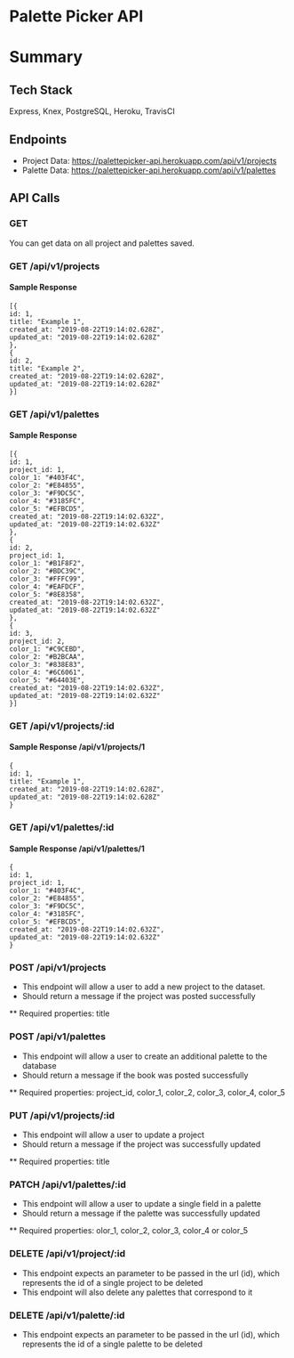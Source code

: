 # Palette Picker API

# Summary


## Tech Stack

Express, Knex, PostgreSQL, Heroku, TravisCI

## Endpoints

* Project Data: https://palettepicker-api.herokuapp.com/api/v1/projects
* Palette Data: https://palettepicker-api.herokuapp.com/api/v1/palettes

## API Calls

### GET

You can get data on all project and palettes saved.

### GET /api/v1/projects

#### Sample Response

```
[{
id: 1,
title: "Example 1",
created_at: "2019-08-22T19:14:02.628Z",
updated_at: "2019-08-22T19:14:02.628Z"
},
{
id: 2,
title: "Example 2",
created_at: "2019-08-22T19:14:02.628Z",
updated_at: "2019-08-22T19:14:02.628Z"
}]
```

### GET /api/v1/palettes

#### Sample Response

```
[{
id: 1,
project_id: 1,
color_1: "#403F4C",
color_2: "#E84855",
color_3: "#F9DC5C",
color_4: "#3185FC",
color_5: "#EFBCD5",
created_at: "2019-08-22T19:14:02.632Z",
updated_at: "2019-08-22T19:14:02.632Z"
},
{
id: 2,
project_id: 1,
color_1: "#B1F8F2",
color_2: "#BDC39C",
color_3: "#FFFC99",
color_4: "#EAFDCF",
color_5: "#8E8358",
created_at: "2019-08-22T19:14:02.632Z",
updated_at: "2019-08-22T19:14:02.632Z"
},
{
id: 3,
project_id: 2,
color_1: "#C9CEBD",
color_2: "#B2BCAA",
color_3: "#838E83",
color_4: "#6C6061",
color_5: "#64403E",
created_at: "2019-08-22T19:14:02.632Z",
updated_at: "2019-08-22T19:14:02.632Z"
}]
```

### GET /api/v1/projects/:id

#### Sample Response /api/v1/projects/1

```
{
id: 1,
title: "Example 1",
created_at: "2019-08-22T19:14:02.628Z",
updated_at: "2019-08-22T19:14:02.628Z"
}
```

### GET /api/v1/palettes/:id

#### Sample Response /api/v1/palettes/1

```
{
id: 1,
project_id: 1,
color_1: "#403F4C",
color_2: "#E84855",
color_3: "#F9DC5C",
color_4: "#3185FC",
color_5: "#EFBCD5",
created_at: "2019-08-22T19:14:02.632Z",
updated_at: "2019-08-22T19:14:02.632Z"
}
```


### POST /api/v1/projects
- This endpoint will allow a user to add a new project to the dataset.
- Should return a message if the project was posted successfully

** Required properties: title

### POST /api/v1/palettes
- This endpoint will allow a user to create an additional palette to the database
- Should return a message if the book was posted successfully

** Required properties: project_id, color_1, color_2, color_3, color_4, color_5

### PUT /api/v1/projects/:id
- This endpoint will allow a user to update a project
- Should return a message if the project was successfully updated

** Required properties: title

### PATCH /api/v1/palettes/:id
- This endpoint will allow a user to update a single field in a palette
- Should return a message if the palette was successfully updated

** Required properties: olor_1, color_2, color_3, color_4 or color_5


### DELETE /api/v1/project/:id
- This endpoint expects an parameter to be passed in the url (id), which represents the id of a single project to be deleted
- This endpoint will also delete any palettes that correspond to it

### DELETE /api/v1/palette/:id
- This endpoint expects an parameter to be passed in the url (id), which represents the id of a single palette to be deleted
